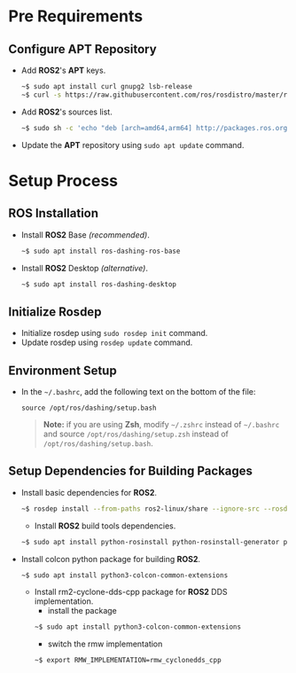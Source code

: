 # Pre Requirements

## Configure APT Repository

- Add **ROS2**'s **APT** keys.
  ``` sh
  ~$ sudo apt install curl gnupg2 lsb-release
  ~$ curl -s https://raw.githubusercontent.com/ros/rosdistro/master/ros.asc | sudo apt-key add -
  ```
- Add **ROS2**'s sources list.
  ``` sh
  ~$ sudo sh -c 'echo "deb [arch=amd64,arm64] http://packages.ros.org/ros2/ubuntu `lsb_release -cs` main" > /etc/apt/sources.list.d/ros2-latest.list'
  ```
- Update the **APT** repository using `sudo apt update` command.

# Setup Process

## ROS Installation

- Install **ROS2** Base _(recommended)_.
  ``` sh
  ~$ sudo apt install ros-dashing-ros-base
  ```
- Install **ROS2** Desktop _(alternative)_.
  ``` sh
  ~$ sudo apt install ros-dashing-desktop
  ```

## Initialize Rosdep

- Initialize rosdep using `sudo rosdep init` command.
- Update rosdep using `rosdep update` command.

## Environment Setup

- In the `~/.bashrc`, add the following text on the bottom of the file:
  ```
  source /opt/ros/dashing/setup.bash
  ```
  > **Note:** if you are using **Zsh**, modify `~/.zshrc` instead of `~/.bashrc` and source `/opt/ros/dashing/setup.zsh` instead of `/opt/ros/dashing/setup.bash`.

## Setup Dependencies for Building Packages

- Install basic dependencies for **ROS2**.
  ``` sh
  ~$ rosdep install --from-paths ros2-linux/share --ignore-src --rosdistro dashing -y --skip-keys "console_bridge fastcdr fastrtps libopensplice67 libopensplice69 osrf_testing_tools_cpp poco_vendor rmw_connext_cpp rosidl_typesupport_connext_c rosidl_typesupport_connext_cpp rti-connext-dds-5.3.1 tinyxml_vendor tinyxml2_vendor urdfdom urdfdom_headers"
  ```
  - Install **ROS2** build tools dependencies.
  ``` sh
  ~$ sudo apt install python-rosinstall python-rosinstall-generator python-wstool build-essential
  ```
- Install colcon python package for building **ROS2**.
  ``` sh
  ~$ sudo apt install python3-colcon-common-extensions
  ```
  - Install rm2-cyclone-dds-cpp package for **ROS2** DDS implementation.
    - install the package
    ``` sh
    ~$ sudo apt install python3-colcon-common-extensions
    ```
    - switch the rmw implementation
    ``` sh
    ~$ export RMW_IMPLEMENTATION=rmw_cyclonedds_cpp
    ```
